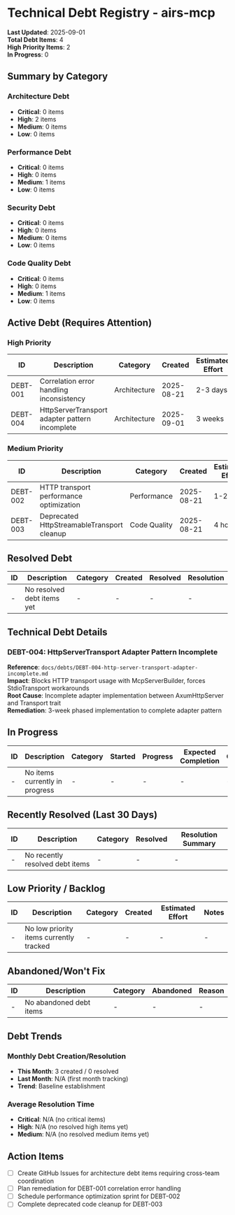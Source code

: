 # Technical Debt Registry - airs-mcp

**Last Updated**: 2025-09-01  
**Total Debt Items**: 4  
**High Priority Items**: 2  
**In Progress**: 0

## Summary by Category

### Architecture Debt
- **Critical**: 0 items
- **High**: 2 items  
- **Medium**: 0 items
- **Low**: 0 items

### Performance Debt
- **Critical**: 0 items
- **High**: 0 items
- **Medium**: 1 items
- **Low**: 0 items

### Security Debt
- **Critical**: 0 items
- **High**: 0 items
- **Medium**: 0 items
- **Low**: 0 items

### Code Quality Debt
- **Critical**: 0 items
- **High**: 0 items
- **Medium**: 1 items 
- **Low**: 0 items

## Active Debt (Requires Attention)

### High Priority
| ID | Description | Category | Created | Estimated Effort | Owner | GitHub Issue |
|----|-------------|----------|---------|------------------|-------|--------------|
| DEBT-001 | Correlation error handling inconsistency | Architecture | 2025-08-21 | 2-3 days | Core Team | TBD |
| DEBT-004 | HttpServerTransport adapter pattern incomplete | Architecture | 2025-09-01 | 3 weeks | Core Team | TBD |

### Medium Priority
| ID | Description | Category | Created | Estimated Effort | Owner | GitHub Issue |  
|----|-------------|----------|---------|------------------|-------|--------------|
| DEBT-002 | HTTP transport performance optimization | Performance | 2025-08-21 | 1-2 days | Core Team | TBD |
| DEBT-003 | Deprecated HttpStreamableTransport cleanup | Code Quality | 2025-08-21 | 4 hours | Core Team | TBD |

## Resolved Debt

| ID | Description | Category | Created | Resolved | Resolution |
|----|-------------|----------|---------|----------|------------|
| - | No resolved debt items yet | - | - | - | - |

## Technical Debt Details

### DEBT-004: HttpServerTransport Adapter Pattern Incomplete  
**Reference**: `docs/debts/DEBT-004-http-server-transport-adapter-incomplete.md`  
**Impact**: Blocks HTTP transport usage with McpServerBuilder, forces StdioTransport workarounds  
**Root Cause**: Incomplete adapter implementation between AxumHttpServer and Transport trait  
**Remediation**: 3-week phased implementation to complete adapter pattern

## In Progress

| ID | Description | Category | Started | Progress | Expected Completion | Owner |
|----|-------------|----------|---------|----------|-------------------|-------|
| - | No items currently in progress | - | - | - | - | - |

## Recently Resolved (Last 30 Days)

| ID | Description | Category | Resolved | Resolution Summary | 
|----|-------------|----------|----------|-------------------|
| - | No recently resolved debt items | - | - | - |

## Low Priority / Backlog

| ID | Description | Category | Created | Estimated Effort | Notes |
|----|-------------|----------|---------|------------------|-------|
| - | No low priority items currently tracked | - | - | - | - |

## Abandoned/Won't Fix

| ID | Description | Category | Abandoned | Reason |
|----|-------------|----------|-----------|--------|
| - | No abandoned debt items | - | - | - |

## Debt Trends

### Monthly Debt Creation/Resolution
- **This Month**: 3 created / 0 resolved
- **Last Month**: N/A (first month tracking)  
- **Trend**: Baseline establishment

### Average Resolution Time
- **Critical**: N/A (no critical items)
- **High**: N/A (no resolved high items yet)
- **Medium**: N/A (no resolved medium items yet)

## Action Items
- [ ] Create GitHub Issues for architecture debt items requiring cross-team coordination
- [ ] Plan remediation for DEBT-001 correlation error handling
- [ ] Schedule performance optimization sprint for DEBT-002
- [ ] Complete deprecated code cleanup for DEBT-003
